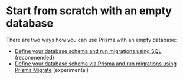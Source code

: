 # Start from scratch with an empty database

There are two ways how you can use Prisma with an empty database:

- [Define your database schema and run migrations using SQL](https://www.prisma.io/docs/getting-started/setup-prisma/start-from-scratch-sql) (recommended)
- [Define your database schema via Prisma and run migrations using Prisma Migrate](https://www.prisma.io/docs/getting-started/setup-prisma/start-from-scratch-prisma-migrate) (experimental)
